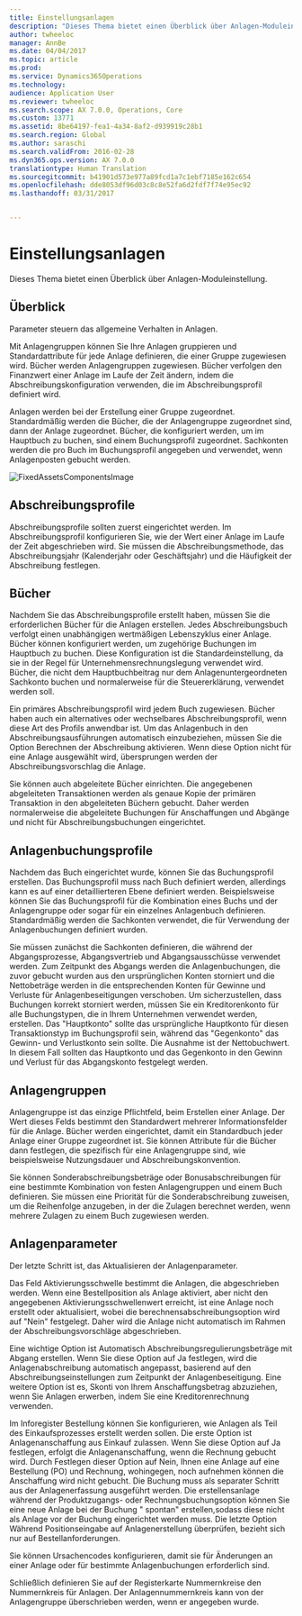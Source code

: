 ```yaml
---
title: Einstellungsanlagen
description: "Dieses Thema bietet einen Überblick über Anlagen-Moduleinstellung."
author: twheeloc
manager: AnnBe
ms.date: 04/04/2017
ms.topic: article
ms.prod: 
ms.service: Dynamics365Operations
ms.technology: 
audience: Application User
ms.reviewer: twheeloc
ms.search.scope: AX 7.0.0, Operations, Core
ms.custom: 13771
ms.assetid: 8be64197-fea1-4a34-8af2-d939919c28b1
ms.search.region: Global
ms.author: saraschi
ms.search.validFrom: 2016-02-28
ms.dyn365.ops.version: AX 7.0.0
translationtype: Human Translation
ms.sourcegitcommit: b41901d573e977a89fcd1a7c1ebf7185e162c654
ms.openlocfilehash: dde8053df96d03c8c8e52fa6d2fdf7f74e95ec92
ms.lasthandoff: 03/31/2017


---
```


# <a name="set-up-fixed-assets"></a>Einstellungsanlagen

Dieses Thema bietet einen Überblick über Anlagen-Moduleinstellung.

<a name="overview"></a>Überblick
--------
Parameter steuern das allgemeine Verhalten in Anlagen.

Mit Anlagengruppen können Sie Ihre Anlagen gruppieren und Standardattribute für jede Anlage definieren, die einer Gruppe zugewiesen wird. Bücher werden Anlagengruppen zugewiesen. Bücher verfolgen den Finanzwert einer Anlage im Laufe der Zeit ändern, indem die Abschreibungskonfiguration verwenden, die im Abschreibungsprofil definiert wird.

Anlagen werden bei der Erstellung einer Gruppe zugeordnet. Standardmäßig werden die Bücher, die der Anlagengruppe zugeordnet sind, dann der Anlage zugeordnet. Bücher, die konfiguriert werden, um im Hauptbuch zu buchen, sind einem Buchungsprofil zugeordnet. Sachkonten werden die pro Buch im Buchungsprofil angegeben und verwendet, wenn Anlagenposten gebucht werden. 

![FixedAssetsComponentsImage](./media/FAComponents_Updated.png)

## <a name="depreciation-profiles"></a>Abschreibungsprofile
Abschreibungsprofile sollten zuerst eingerichtet werden. Im Abschreibungsprofil konfigurieren Sie, wie der Wert einer Anlage im Laufe der Zeit abgeschrieben wird. Sie müssen die Abschreibungsmethode, das Abschreibungsjahr (Kalenderjahr oder Geschäftsjahr) und die Häufigkeit der Abschreibung festlegen.

## <a name="books"></a>Bücher
Nachdem Sie das Abschreibungsprofile erstellt haben, müssen Sie die erforderlichen Bücher für die Anlagen erstellen. Jedes Abschreibungsbuch verfolgt einen unabhängigen wertmäßigen Lebenszyklus einer Anlage. Bücher können konfiguriert werden, um zugehörige Buchungen im Hauptbuch zu buchen. Diese Konfiguration ist die Standardeinstellung, da sie in der Regel für Unternehmensrechnungslegung verwendet wird. Bücher, die nicht dem Hauptbuchbeitrag nur dem Anlagenuntergeordneten Sachkonto buchen und normalerweise für die Steuererklärung, verwendet werden soll.

Ein primäres Abschreibungsprofil wird jedem Buch zugewiesen. Bücher haben auch ein alternatives oder wechselbares Abschreibungsprofil, wenn diese Art des Profils anwendbar ist. Um das Anlagenbuch in den Abschreibungsausführungen automatisch einzubeziehen, müssen Sie die Option Berechnen der Abschreibung aktivieren. Wenn diese Option nicht für eine Anlage ausgewählt wird, übersprungen werden der Abschreibungsvorschlag die Anlage.

Sie können auch abgeleitete Bücher einrichten. Die angegebenen abgeleiteten Transaktionen werden als genaue Kopie der primären Transaktion in den abgeleiteten Büchern gebucht. Daher werden normalerweise die abgeleitete Buchungen für Anschaffungen und Abgänge und nicht für Abschreibungsbuchungen eingerichtet.

## <a name="fixed-asset-posting-profiles"></a>Anlagenbuchungsprofile
Nachdem das Buch eingerichtet wurde, können Sie das Buchungsprofil erstellen. Das Buchungsprofil muss nach Buch definiert werden, allerdings kann es auf einer detaillierteren Ebene definiert werden. Beispielsweise können Sie das Buchungsprofil für die Kombination eines Buchs und der Anlagengruppe oder sogar für ein einzelnes Anlagenbuch definieren. Standardmäßig werden die Sachkonten verwendet, die für Verwendung der Anlagenbuchungen definiert wurden.

Sie müssen zunächst die Sachkonten definieren, die während der Abgangsprozesse, Abgangsvertrieb und Abgangsausschüsse verwendet werden. Zum Zeitpunkt des Abgangs werden die Anlagenbuchungen, die zuvor gebucht wurden aus den ursprünglichen Konten storniert und die Nettobeträge werden in die entsprechenden Konten für Gewinne und Verluste für Anlagenbeseitigungen verschoben. Um sicherzustellen, dass Buchungen korrekt storniert werden, müssen Sie ein Kreditorenkonto für alle Buchungstypen, die in Ihrem Unternehmen verwendet werden, erstellen. Das "Hauptkonto" sollte das ursprüngliche Hauptkonto für diesen Transaktionstyp im Buchungsprofil sein, während das "Gegenkonto" das Gewinn- und Verlustkonto sein sollte. Die Ausnahme ist der Nettobuchwert. In diesem Fall sollten das Hauptkonto und das Gegenkonto in den Gewinn und Verlust für das  Abgangskonto festgelegt werden.

## <a name="fixed-asset-groups"></a>Anlagengruppen
Anlagengruppe ist das einzige Pflichtfeld, beim Erstellen einer Anlage. Der Wert dieses Felds bestimmt den Standardwert mehrerer Informationsfelder für die Anlage. Bücher werden eingerichtet, damit ein Standardbuch jeder Anlage einer Gruppe zugeordnet ist. Sie können Attribute für die Bücher dann festlegen, die spezifisch für eine Anlagengruppe sind, wie beispielsweise Nutzungsdauer und Abschreibungskonvention.

Sie können Sonderabschreibungsbeträge oder Bonusabschreibungen für eine bestimmte Kombination von festen Anlagengruppen und einem Buch definieren. Sie müssen eine Priorität für die Sonderabschreibung zuweisen, um die Reihenfolge anzugeben, in der die Zulagen berechnet werden, wenn mehrere Zulagen zu einem Buch zugewiesen werden.

## <a name="fixed-asset-parameters"></a>Anlagenparameter
Der letzte Schritt ist, das Aktualisieren der Anlagenparameter.

Das Feld Aktivierungsschwelle bestimmt die Anlagen, die abgeschrieben werden. Wenn eine Bestellposition als Anlage aktiviert, aber nicht den angegebenen Aktivierungsschwellenwert erreicht, ist eine Anlage noch erstellt oder aktualisiert, wobei die berechnensabschreibungsoption wird auf "Nein" festgelegt. Daher wird die Anlage nicht automatisch im Rahmen der Abschreibungsvorschläge abgeschrieben.

Eine wichtige Option ist Automatisch Abschreibungsregulierungsbeträge mit Abgang erstellen. Wenn Sie diese Option auf Ja festlegen, wird die Anlagenabschreibung automatisch angepasst, basierend auf den Abschreibungseinstellungen zum Zeitpunkt der Anlagenbeseitigung. Eine weitere Option ist es, Skonti von Ihrem Anschaffungsbetrag abzuziehen, wenn Sie Anlagen erwerben, indem Sie eine Kreditorenrechnung verwenden.

Im Inforegister Bestellung können Sie konfigurieren, wie Anlagen als Teil des Einkaufsprozesses erstellt werden sollen. Die erste Option ist Anlagenanschaffung aus Einkauf zulassen. Wenn Sie diese Option auf Ja festlegen, erfolgt die Anlagenanschaffung, wenn die Rechnung gebucht wird. Durch Festlegen dieser Option auf Nein, Ihnen eine Anlage auf eine Bestellung (PO) und Rechnung, wohingegen, noch aufnehmen können die Anschaffung wird nicht gebucht. Die Buchung muss als separater Schritt aus der Anlagenerfassung ausgeführt werden. Die erstellensanlage während der Produktzugangs- oder Rechnungsbuchungsoption können Sie eine neue Anlage bei der Buchung " spontan" erstellen,sodass diese nicht als Anlage vor der Buchung eingerichtet werden muss. Die letzte Option Während Positionseingabe auf Anlagenerstellung überprüfen, bezieht sich nur auf Bestellanforderungen.

Sie können Ursachencodes konfigurieren, damit sie für Änderungen an einer Anlage oder für bestimmte Anlagenbuchungen erforderlich sind.

Schließlich definieren Sie auf der Registerkarte Nummernkreise den Nummernkreis für Anlagen. Der Anlagennummernkreis kann von der Anlagengruppe überschrieben werden, wenn er angegeben wurde.



